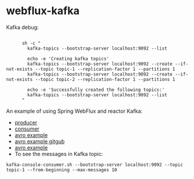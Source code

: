 # webflux-kafka

Kafka debug:

```shell

      sh -c "
        kafka-topics --bootstrap-server localhost:9092 --list

        echo -e 'Creating kafka topics'
        kafka-topics --bootstrap-server localhost:9092 --create --if-not-exists --topic topic-1 --replication-factor 1 --partitions 1
        kafka-topics --bootstrap-server localhost:9092 --create --if-not-exists --topic topic-2 --replication-factor 1 --partitions 1

        echo -e 'Successfully created the following topics:'
        kafka-topics --bootstrap-server localhost:9092 --list
      "
```
An example of using Spring WebFlux and reactor Kafka:

- [producer](https://github.com/reactor/reactor-kafka/blob/main/reactor-kafka-samples/src/main/java/reactor/kafka/samples/SampleProducer.java)
- [consumer](https://github.com/reactor/reactor-kafka/blob/main/reactor-kafka-samples/src/main/java/reactor/kafka/samples/SampleConsumer.java)
- [avro example](https://www.confluent.io/blog/schema-registry-avro-in-spring-boot-application-tutorial/)
- [avro example gitgub](https://github.com/confluentinc/springboot-kafka-avro/tree/master/src)
- [avro example](https://github.com/lydtechconsulting/kafka-schema-registry-avro/blob/v1.0.0/schema-registry-demo-service/src/main/java/demo/kafka/KafkaDemoConfiguration.java)
- To see the messages in Kafka topic:

```shell
kafka-console-consumer.sh --bootstrap-server localhost:9092 --topic topic-1 --from-beginning --max-messages 10
```